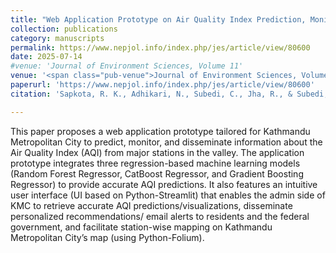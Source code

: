 ```yaml
---
title: "Web Application Prototype on Air Quality Index Prediction, Monitoring, and Information Dissemination System: Machine Learning and Python-Streamlit-based Application Tailored for Kathmandu Metropolitan City"
collection: publications
category: manuscripts
permalink: https://www.nepjol.info/index.php/jes/article/view/80600
date: 2025-07-14
#venue: 'Journal of Environment Sciences, Volume 11'
venue: '<span class="pub-venue">Journal of Environment Sciences, Volume 11</span>'
paperurl: 'https://www.nepjol.info/index.php/jes/article/view/80600'
citation: 'Sapkota, R. K., Adhikari, N., Subedi, C., Jha, R., & Subedi, M. (2025). Web Application Prototype on Air Quality Index Prediction, Monitoring, and Information Dissemination System: Machine Learning and Python-Streamlit-based Application Tailored for Kathmandu Metropolitan City . Journal of Environment Sciences, 11(1), 28–33. https://doi.org/10.3126/jes.v11i1.80600'

---
```

This paper proposes a web application prototype tailored for Kathmandu Metropolitan City to predict, monitor, and disseminate information about the Air Quality Index (AQI) from major stations in the valley. The application prototype integrates three regression-based machine learning models (Random Forest Regressor, CatBoost Regressor, and Gradient Boosting Regressor) to provide accurate AQI predictions. It also features an intuitive user interface (UI based on Python-Streamlit) that enables the admin side of KMC to retrieve accurate AQI predictions/visualizations, disseminate personalized recommendations/ email alerts to residents and the federal government, and facilitate station-wise mapping on Kathmandu Metropolitan City’s map (using Python-Folium).